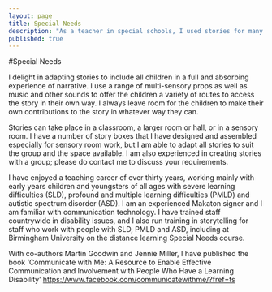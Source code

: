 ```yaml
---
layout: page
title: Special Needs
description: "As a teacher in special schools, I used stories for many years as a creative teaching technique with youngsters with SLD, PMLD and ASD"
published: true
---
```




#Special Needs

I delight in adapting stories to include all children in a full and absorbing experience of narrative. I use a range of multi-sensory props as well as music and other sounds to offer the children a variety of routes to access the story in their own way. I always leave room for the children to make their own contributions to the story in whatever way they can.

Stories can take place in a classroom, a larger room or hall, or in a sensory room. I have a number of story boxes that I have designed and assembled especially for sensory room work, but I am able to adapt all stories to suit the group and the space available. I am also experienced in creating stories with a group; please do contact me to discuss your requirements.

I have enjoyed a teaching career of over thirty years, working mainly with early years children and youngsters of all ages with severe learning difficulties (SLD), profound and multiple learning difficulties (PMLD) and autistic spectrum disorder (ASD). I am an experienced Makaton signer and I am familiar with communication technology. I have trained staff countrywide in disability issues, and I also run training in storytelling for staff who work with people with SLD, PMLD and ASD, including at Birmingham University on the distance learning Special Needs course.

With co-authors Martin Goodwin and Jennie Miller, I have published the book ‘Communicate with Me: A Resource to Enable Effective Communication and Involvement with People Who Have a Learning Disability’ https://www.facebook.com/communicatewithme/?fref=ts
